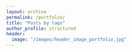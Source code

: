 ```yaml
---
layout: archive
permalink: /portfolio/
title: "Posts by tags"
author_profile: structured
header:
  image: "/images/header_image_portfolio.jpg"
---
```

